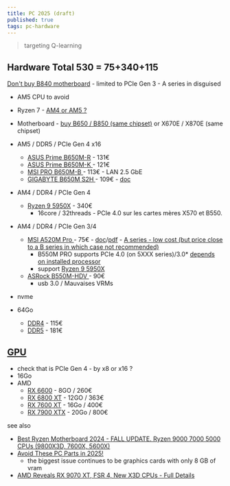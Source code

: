 ```yaml
---
title: PC 2025 (draft)
published: true
tags: pc-hardware
---
```

> targeting Q-learning

## Hardware Total 530 = 75+340+115
[Don't buy B840 motherboard](https://youtubetranscript.com/?v=ckm-SMnayuc&t=790) - limited to PCIe Gen 3 - A series in disguised
- AM5 CPU to avoid 


- Ryzen 7 - [AM4 or AM5 ?](https://chatgpt.com/share/678509b3-e838-800d-805b-9c12f6d3dff6)
- Motherboard - [buy B650 / B850 (same chipset)](https://youtubetranscript.com/?v=ckm-SMnayuc&t=832) or X670E / X870E (same chipset)
- AM5 / DDR5 / PCIe Gen 4 x16
	- [ASUS Prime B650M-R](https://www.amazon.fr/ASUS-Prime-B650M-R-Socket-S-ATA/dp/B0CS71GLWC) - 131€
    - [ASUS Prime B650M-K ](https://www.amazon.fr/ASUS-AMD-AM5-Prime-B650M-K/dp/B0C6HWFZ56) - 121€
    - [MSI PRO B650M-B ](https://www.ldlc.com/fiche/PB00589151.html) - 113€ - LAN 2.5 GbE
	- [GIGABYTE B650M S2H ](https://www.amazon.fr/Gigabyte-Carte-m%C3%A8re-B650M-S2H/dp/B0CGMBV6XD) - 109€ - [doc](https://www.gigabyte.com/Motherboard/B650M-S2H-rev-10#kf)

- AM4 / DDR4 / PCIe Gen 4

    - [Ryzen 9 5950X](https://www.amazon.fr/AMD-Ryzen-9-5950X-RyzenTM/dp/B0815Y8J9N) - 340€
    	- 16core / 32threads - PCIe 4.0 sur les cartes mères X570 et B550.

- AM4 / DDR4 / PCIe Gen 3/4

	- [MSI A520M Pro ](https://www.amazon.fr/MSI-A520M-Pro-Carte-m%C3%A8re/dp/B08HKJ45DR) - 75€ - [doc](https://www.msi.com/Motherboard/A520M-PRO)/[pdf](https://download-2.msi.com/archive/mnu_exe/mb/B550MPRO_A520MPRO.pdf) - [A series - low cost (but price close to a B series in which case not recommended)](https://youtu.be/fZrrynSPFGY?si=xRD-A4SJudt6qCv6&t=150)
    	- B550M PRO supports PCIe 4.0 (on 5XXX series)/3.0*  [depends on installed processor](https://chatgpt.com/share/67855e3b-0c70-800d-88cb-0414c18483a6) 
        - support [Ryzen 9 5950X](https://www.msi.com/Motherboard/A520M-PRO/support#cpu)
	- [ASRock B550M-HDV ](https://www.ldlc.com/fiche/PB00348182.html) - 90€
    	- usb 3.0 / Mauvaises VRMs
- nvme
- 64Go 
    - [DDR4](https://www.amazon.fr/Crucial-2x32Go-3200MT-M%C3%A9moire-CP2K32G4DFRA32A/dp/B0C29W4G29) - 115€
	- [DDR5](https://www.amazon.fr/Crucial-2x32Go-5600MHz-M%C3%A9moire-Bureau/dp/B0C79H54TQ) - 181€

## [GPU]()
- check that is PCIe Gen 4 - by x8 or x16 ?
- 16Go 
- AMD
	- [ RX 6600](https://www.amazon.fr/SWFT210-Radeon-6650-Core-Gaming/dp/B09ZLRDMXX) - 8GO / 260€
    - [RX 6800 XT](https://www.amazon.fr/XFX-Speedster-QICK319-Graphique-RX-675XYJFDP/dp/B0B34M1YLW) - 12GO / 363€
    - [RX 7600 XT](https://www.amazon.fr/gp/product/B0CSN564QQ) - 16Go / 400€
    - [ RX 7900 XTX](/dp/B0BNLT17XQ) - 20Go / 800€

see also
- [Best Ryzen Motherboard 2024 - FALL UPDATE. Ryzen 9000 7000 5000 CPUs (9800X3D, 7600X, 5600X)](https://www.youtube.com/watch?v=fZrrynSPFGY)
- [Avoid These PC Parts in 2025!](https://www.youtube.com/watch?v=ckm-SMnayuc&list=PLh9akXp2EH2CBpNTjGbdVzbaNUHkRFghJ&index=2)
	-  the biggest issue continues to be graphics cards with only 8 GB of vram 
- [AMD Reveals RX 9070 XT, FSR 4, New X3D CPUs - Full Details](https://www.youtube.com/watch?v=7N-0nkcJKpk)
